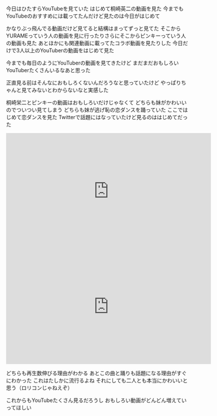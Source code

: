 今日はひたすらYouTubeを見ていた
はじめて桐崎英二の動画を見た
今までもYouTubeのおすすめには載ってたんだけど見たのは今日がはじめて

かなりぶっ飛んでる動画だけど見てると結構はまってずっと見てた
そこからYURAMEっていう人の動画を見に行ったりさらにそこからピンキーっていう人の動画も見た
あとほかにも関連動画に載ってたコラボ動画を見たりした
今日だけで3人以上のYouTuberの動画をはじめて見た

今までも毎日のようにYouTuberの動画を見てきたけど
まだまだおもしろいYouTuberたくさんいるなあと思った

正直見る前はそんなにおもしろくないんだろうなと思っていたけど
やっぱりちゃんと見てみないとわからないなと実感した

桐崎栄二とピンキーの動画はおもしろいだけじゃなくて
どちらも妹がかわいいのでついつい見てしまう
どちらも妹が逃げ恥の恋ダンスを踊っていた
ここではじめて恋ダンスを見た
Twitterで話題にはなっていたけど見るのははじめてだった

<iframe width="560" height="315" src="https://www.youtube-nocookie.com/embed/cgUqt6RcB5U?rel=0" frameborder="0" allowfullscreen></iframe>

<iframe width="560" height="315" src="https://www.youtube-nocookie.com/embed/z9e92v0IcrI?rel=0" frameborder="0" allowfullscreen></iframe>

どちらも再生数伸びる理由がわかる
あとこの曲と踊りも話題になる理由がすぐにわかった これはたしかに流行るよね
それにしても二人とも本当にかわいいと思う（ロリコンじゃねえぞ）

これからもYouTubeたくさん見るだろうし
おもしろい動画がどんどん増えていってほしい
